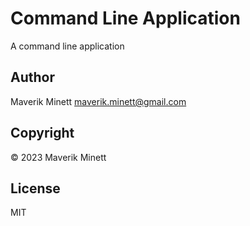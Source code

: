 # Command Line Application

A command line application


## Author

Maverik Minett  maverik.minett@gmail.com


## Copyright

© 2023 Maverik Minett


## License

MIT
